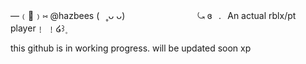 —﹙🍏﹚⑅   @hazbees   (⠀˳ᴗ ᴗ)
　　　　　　　　⤿ ɞ⠀.⠀An actual rblx/pt player﹗ ﹗໒꒱۪


this github is in working progress. will be updated soon xp

